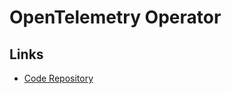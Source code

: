 # OpenTelemetry Operator

## Links

- [Code Repository](https://github.com/open-telemetry/opentelemetry-operator)
